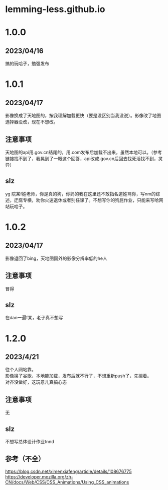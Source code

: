 # lemming-less.github.io
# 1.0.0
## 2023/04/16
搞的玩哈子，勉强发布
# 1.0.1
## 2023/04/17
影像换成了天地图的，按我理解加载更快（要是没区别当我没说）。影像改了地图选择器没改，现在不想改。
## 注意事项
天地图的api用.gov.cn结尾的，用.com发布后加载不出来，虽然本地可以。（参考链接找不到了，我晃到了一眼这个回答，api改成.gov.cn后回去找死活找不到，灵异）
## slz
yg 院某f姓老师，你是真的狗，你妈的我在这里还不敢指名道姓骂你，写nm的综述，迂腐专横，劝你火速退休或者别任课了。不想写你的狗屁作业，只能来写哈网站玩哈子。
# 1.0.2
## 2023/04/17
影像退回了bing，天地图国外的影像分辨率低的he人
## 注意事项
冒得
## slz
在dan一遍f某，老子真不想写
# 1.2.0
## 2023/4/21
往个人网站靠。  
影像换了谷歌，本地能加载，发布后就不行了，不想重新push了，先搁着。  
对齐没做好，这玩意儿真搞心态
## 注意事项
无
## slz
不想写总体设计作业tnnd
## 参考（不全）
https://blog.csdn.net/ximenxiafeng/article/details/108676775  
https://developer.mozilla.org/zh-CN/docs/Web/CSS/CSS_Animations/Using_CSS_animations
